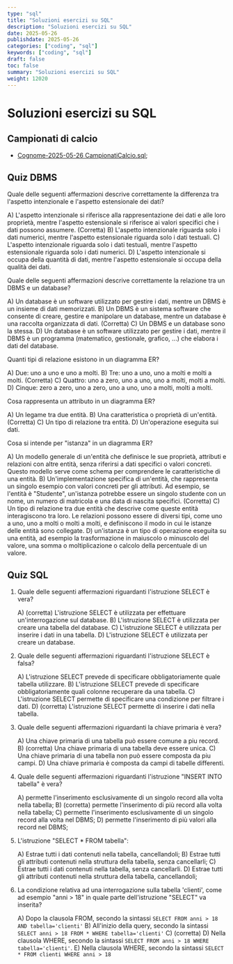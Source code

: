 ```yaml
---
type: "sql"
title: "Soluzioni esercizi su SQL"
description: "Soluzioni esercizi su SQL"
date: 2025-05-26
publishdate: 2025-05-26
categories: ["coding", "sql"]
keywords: ["coding", "sql"]
draft: false
toc: false
summary: "Soluzioni esercizi su SQL"
weight: 12020
---
```


# Soluzioni esercizi su SQL

## Campionati di calcio

- [Cognome-2025-05-26 CampionatiCalcio.sql](/static/coding/sql/campionatiCalcio.sql);

## Quiz DBMS

Quale delle seguenti affermazioni descrive correttamente la differenza tra l'aspetto intenzionale e l'aspetto estensionale dei dati?

A) L'aspetto intenzionale si riferisce alla rappresentazione dei dati e alle loro proprietà, mentre l'aspetto estensionale si riferisce ai valori specifici che i dati possono assumere. (Corretta)
B) L'aspetto intenzionale riguarda solo i dati numerici, mentre l'aspetto estensionale riguarda solo i dati testuali.
C) L'aspetto intenzionale riguarda solo i dati testuali, mentre l'aspetto estensionale riguarda solo i dati numerici.
D) L'aspetto intenzionale si occupa della quantità di dati, mentre l'aspetto estensionale si occupa della qualità dei dati.

Quale delle seguenti affermazioni descrive correttamente la relazione tra un DBMS e un database?

A) Un database è un software utilizzato per gestire i dati, mentre un DBMS è un insieme di dati memorizzati.
B) Un DBMS è un sistema software che consente di creare, gestire e manipolare un database, mentre un database è una raccolta organizzata di dati. (Corretta)
C) Un DBMS e un database sono la stessa.
D) Un database è un software utilizzato per gestire i dati, mentre il DBMS è un programma (matematico, gestionale, grafico, ...) che elabora i dati del database.

Quanti tipi di relazione esistono in un diagramma ER?

A) Due: uno a uno e uno a molti.
B) Tre: uno a uno, uno a molti e molti a molti. (Corretta)
C) Quattro: uno a zero, uno a uno, uno a molti, molti a molti.
D) Cinque: zero a zero, uno a zero, uno a uno, uno a molti, molti a molti.

Cosa rappresenta un attributo in un diagramma ER?

A) Un legame tra due entità.
B) Una caratteristica o proprietà di un'entità. (Corretta)
C) Un tipo di relazione tra entità.
D) Un'operazione eseguita sui dati.

Cosa si intende per "istanza" in un diagramma ER?

A) Un modello generale di un'entità che definisce le sue proprietà, attributi e relazioni con altre entità, senza riferirsi a dati specifici o valori concreti. Questo modello serve come schema per comprendere le caratteristiche di una entità.
B) Un'implementazione specifica di un'entità, che rappresenta un singolo esempio con valori concreti per gli attributi. Ad esempio, se l'entità è "Studente", un'istanza potrebbe essere un singolo studente con un nome, un numero di matricola e una data di nascita specifici. (Corretta)
C) Un tipo di relazione tra due entità che descrive come queste entità interagiscono tra loro. Le relazioni possono essere di diversi tipi, come uno a uno, uno a molti o molti a molti, e definiscono il modo in cui le istanze delle entità sono collegate.
D) un'istanza è un tipo di operazione eseguita su una entità, ad esempio la trasformazione in maiuscolo o minuscolo del valore, una somma o moltiplicazione o calcolo della percentuale di un valore.

## Quiz SQL

1. Quale delle seguenti affermazioni riguardanti l'istruzione SELECT è vera?

    A) (corretta) L'istruzione SELECT è utilizzata per effettuare un'interrogazione sul database.
    B) L'istruzione SELECT è utilizzata per creare una tabella del database.
    C) L'istruzione SELECT è utilizzata per inserire i dati in una tabella.
    D) L'istruzione SELECT è utilizzata per creare un database.

2. Quale delle seguenti affermazioni riguardanti l'istruzione SELECT è falsa?

    A) L'istruzione SELECT prevede di specificare obbligatoriamente quale tabella utilizzare.
    B) L'istruzione SELECT prevede di specificare obbligatoriamente quali colonne recuperare da una tabella.
    C) L'istruzione SELECT permette di specificare una condizione per filtrare i dati.
    D) (corretta) L'istruzione SELECT permette di inserire i dati nella tabella.

3. Quale delle seguenti affermazioni riguardanti la chiave primaria è vera?

    A) Una chiave primaria di una tabella può essere comune a piu record.
    B) (corretta) Una chiave primaria di una tabella deve essere unica.
    C) Una chiave primaria di una tabella non può essere composta da piu campi.
    D) Una chiave primaria è composta da campi di tabelle differenti.

4. Quale delle seguenti affermazioni riguardanti l'istruzione "INSERT INTO tabella" è vera?

    A) permette l'inserimento esclusivamente di un singolo record alla volta nella tabella;
    B) (corretta) permette l'inserimento di più record alla volta nella tabella;
    C) permette l'inserimento esclusivamente di un singolo record alla volta nel DBMS;
    D) permette l'inserimento di più valori alla record nel DBMS;

5. L'istruzione "SELECT * FROM tabella":

    A) Estrae tutti i dati contenuti nella tabella, cancellandoli;
    B) Estrae tutti gli attributi contenuti nella struttura della tabella, senza cancellarli;
    C) Estrae tutti i dati contenuti nella tabella, senza cancellarli.
    D) Estrae tutti gli attributi contenuti nella struttura della tabella, cancellandoli;

6. La condizione relativa ad una interrogazione sulla tabella 'clienti', come ad esempio "anni > 18" in quale parte dell'istruzione "SELECT" va inserita?

    A) Dopo la clausola FROM, secondo la sintassi ``SELECT FROM anni > 18 AND tabella='clienti'``
    B) All'inizio della query, secondo la sintassi ``SELECT anni > 18 FROM * WHERE tabella='clienti'``
    C) (corretta)
    D) Nella clausola WHERE, secondo la sintassi ``SELECT FROM anni > 18 WHERE tabella='clienti'``.
    E) Nella clausola WHERE, secondo la sintassi ``SELECT * FROM clienti WHERE anni > 18``
